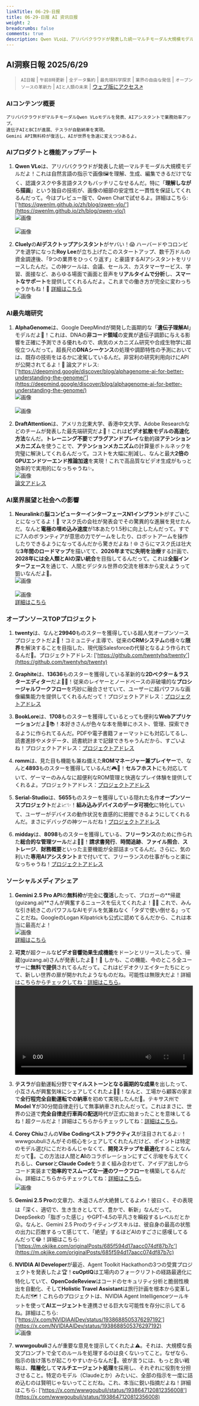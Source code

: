 ```yaml
---
linkTitle: 06-29-日报
title: 06-29-日报 AI 资讯日报
weight: 2
breadcrumbs: false
comments: true
description: Qwen VLoは、アリババクラウドが発表した統一マルチモーダル大規模モデルだよ！これは自然言語の指示で画像🖼️を理解、生成、編集できるだけでなく、認識タスクや多言語タスクもバッチリこなせるんだ。特に「理解しながら描画」という独自の技術が、画像の細部の安定性と一貫性を保証してくれるんだって。今はプレビュー版で、Q.
---
```

## AI洞察日報 2025/6/29

> `AI日報` | `午前8時更新` | `全データ集約` | `最先端科学探求` | `業界の自由な発信` | `オープンソースの革新力` | `AIと人類の未来` | [ウェブ版にアクセス↗️](https://yuansiwang.netlify.app/)

### **AIコンテンツ概要**

```
アリババクラウドがマルチモーダルQwen VLoモデルを発表、AIアシスタントで業務効率アップ。
遺伝子AIとBCIが進展、テスラが自動納車を実現。
Gemini API無料枠が復活し、AIが世界を急速に変えつつあるよ。
```

### AIプロダクトと機能アップデート
1.  **Qwen VLo**は、アリババクラウドが発表した統一マルチモーダル大規模モデルだよ！これは自然言語の指示で画像🖼️を理解、生成、編集できるだけでなく、認識タスクや多言語タスクもバッチリこなせるんだ。特に「**理解しながら描画**」という独自の技術が、画像の細部の安定性と一貫性を保証してくれるんだって。今はプレビュー版で、Qwen Chatで試せるよ。詳細はこちら: ['https://qwenlm.github.io/zh/blog/qwen-vlo/'](https://qwenlm.github.io/zh/blog/qwen-vlo/)
    <br/> ![画像](https://cdn.jsdmirror.com/gh/justlovemaki/imagehub@main/images/2025/07/news_01k023g5yrfdktw8bwz5pcw2bw.avif) <br/>
    <br/> ![画像](https://cdn.jsdmirror.com/gh/justlovemaki/imagehub@main/images/2025/07/news_01k023gm12eptsg6e60d7em5av.avif) <br/>

2.  **Cluely**の**AIデスクトップアシスタント**がヤバい！😱 ハーバードやコロンビアを退学になった**Roy Lee**が立ち上げたこのスタートアップ、数千万ドルの資金調達後、「9つの業界をひっくり返す」と豪語するAIアシスタントをリリースしたんだ。この神ツールは、会議、セールス、カスタマーサービス、学習、面接など、あらゆる場面で画面と音声を**リアルタイムで分析**し、**スマートなサポート**を提供してくれるんだよ。これまでの働き方が完全に変わっちゃうかもね！🚀 [詳細はこちら](https://www.jiqizhixin.com/articles/2025-06-28-6)
    <br/> ![画像](https://cdn.jsdmirror.com/gh/justlovemaki/imagehub@main/images/2025/07/news_01k023gthse3wbs6kgtnwwtfew.avif) <br/>

### AI最先端研究
1.  **AlphaGenome**は、Google DeepMindが開発した画期的な「**遺伝子理解AI**」モデルだよ🧬！これは、DNAの**非コード領域**の変異が遺伝子調節に与える影響を正確に予測できる優れもので、病気のメカニズム研究や合成生物学に超役立つんだって。超長尺の**DNAシーケンス**の処理や調節特性の予測においては、既存の技術をはるかに凌駕しているんだ。非営利の研究利用向けにAPIが公開されてるよ！🔬 論文アドレス: ['https://deepmind.google/discover/blog/alphagenome-ai-for-better-understanding-the-genome/'](https://deepmind.google/discover/blog/alphagenome-ai-for-better-understanding-the-genome/)
    <br/> ![画像](https://cdn.jsdmirror.com/gh/justlovemaki/imagehub@main/images/2025/07/news_01k023h668f1fb7f693zekz3km.avif) <br/>
    <br/> ![画像](https://cdn.jsdmirror.com/gh/justlovemaki/imagehub@main/images/2025/07/news_01k023hasdechbpf65mdv415q5.avif) <br/>

2.  **DraftAttention**は、アメリカ北東大学、香港中文大学、Adobe Researchなどのチームが発表した最先端研究だよ🚀！これは**ビデオ拡散モデルの高速化方法**なんだ。**トレーニング不要**で**プラグアンドプレイ**な動的疎**アテンションメカニズム**を使うことで、**アテンションメカニズム**の計算量ボトルネックを完璧に解決してくれるんだって。コストを大幅に削減し、なんと最大**2倍のGPUエンドツーエンド推論加速**を実現！これで高品質なビデオ生成がもっと効率的で実用的になっちゃうね✨。
    <br/> ![画像](https://cdn.jsdmirror.com/gh/justlovemaki/imagehub@main/images/2025/07/news_01k023hdpkfbnbmfbxwxzcyjnr.avif) <br/>
    [論文アドレス](https://arxiv.org/abs/2505.14708)

### AI業界展望と社会への影響
1.  **Neuralink**の**脳コンピューターインターフェースN1インプラント**がすごいことになってるよ！🚀 マスク氏の会社が発表会でその驚異的な進展を見せたんだ。なんと**電極の埋め込み速度**が1本あたり1.5秒に向上したんだって。すでに7人のボランティアが意思の力でゲームをしたり、ロボットアームを操作したりできるようになってるんだから驚きだよね！🌐 さらにマスク氏は壮大な**3年間のロードマップ**を描いてて、**2026年までに失明を治療**する計画で、**2028年には全人類とAIの深い統合**を目指してるんだって。これは**全脳インターフェース**を通じて、人間とデジタル世界の交流を根本から変えようって狙いなんだよ🤯。
    <br/> ![画像](https://cdn.jsdmirror.com/gh/justlovemaki/imagehub@main/images/2025/07/news_01k023hhjeepyampn40b4gct2d.avif) <br/>
    <br/> ![画像](https://cdn.jsdmirror.com/gh/justlovemaki/imagehub@main/images/2025/07/news_01k023htkte9sr2hmebysx5635.avif) <br/>
    [詳細はこちら](https://mp.weixin.qq.com/s?__biz=MzI3MTA0MTk1MA==&mid=2652605172&idx=1&sn=af0348a245d7f79f539ea6839caf05b2)

### オープンソースTOPプロジェクト
1.  **twenty**は、なんと**29940**ものスターを獲得している超人気オープンソースプロジェクトだよ🌟！コミュニティ主導で、従来の**CRMシステム**の様々な**限界**を解決することを目指した、現代版Salesforceの代替となるよう作られてるんだ🚀。プロジェクトアドレス: ['https://github.com/twentyhq/twenty'](https://github.com/twentyhq/twenty)

2.  **Graphite**は、**13636**ものスターを獲得している革新的な**2Dベクター＆ラスターエディター**だよ🎨✨！従来のレイヤーとノードベースの非破壊的な**プロシージャルワークフロー**を巧妙に融合させていて、ユーザーに超パワフルな画像編集能力を提供してくれるんだって！プロジェクトアドレス：[プロジェクトアドレス](https://github.com/GraphiteEditor/Graphite)

3.  **BookLore**は、**1708**ものスターを獲得しているとっても便利な**Webアプリケーション**だよ📖📚！本好きさんが色々な本を簡単にホスト、管理、探索できるように作られてるんだ。PDFや電子書籍フォーマットにも対応してるし、読書進捗やメタデータ、読書統計まで記録できちゃうんだから、すごいよね！プロジェクトアドレス：[プロジェクトアドレス](https://github.com/adityachandelgit/BookLore)

4.  **romm**は、見た目も機能も兼ね備えた**ROMマネージャー兼プレイヤー**で、なんと**4893**ものスターを獲得しているんだ🎮🌟！**セルフホスト**にも対応していて、ゲーマーのみんなに超便利なROM管理と快適なプレイ体験を提供してくれるよ。プロジェクトアドレス：[プロジェクトアドレス](https://github.com/rommapp/romm)

5.  **Serial-Studio**は、**5655**ものスターを獲得している隠れた名作**オープンソースプロジェクト**だよ📈✨！**組み込みデバイスのデータ可視化**に特化していて、ユーザーがデバイスの動作状況を直感的に把握できるようにしてくれるんだ。まさにデバッグの神ツールだね！[プロジェクトアドレス](https://github.com/Serial-Studio/Serial-Studio)

6.  **midday**は、**8098**ものスターを獲得している、**フリーランス**のために作られた**総合的な管理ツール**だよ💼🚀！**請求書発行**、**時間追跡**、**ファイル照合**、**ストレージ**、**財務概要**といった主要機能が全部詰まってるんだ。さらに、気の利いた**専用AIアシスタント**まで付いてて、フリーランスの仕事がもっと楽になっちゃうね！[プロジェクトアドレス](https://github.com/midday-ai/midday)

### ソーシャルメディアシェア
1.  **Gemini 2.5 Pro API**の**無料枠**が完全に**復活**したって、ブロガーの**帰蔵(guizang.ai)**さんが興奮するニュースを伝えてくれたよ！🎉🥳 これで、みんな引き続きこのパワフルなAIモデルを気兼ねなく「タダで使い倒せる」ってことだね。GoogleのLogan Kilpatrickも公式に認めてるんだから、これは本当に最高だよ！
    <br/> ![画像](https://cdn.jsdmirror.com/gh/justlovemaki/imagehub@main/images/2025/07/news_01k023hxnwevp8whykkjv3g1xf.avif) <br/>
    [詳細はこちら](https://x.com/op7418/status/1938895703608316011)

2.  **可灵**が超クールな**ビデオ音響効果生成機能**をドーンとリリースしたって、帰蔵(guizang.ai)さんが発表したよ🎵！🤩 しかも、この機能、今のところ全ユーザーに**無料で提供**されてるんだって。これはビデオクリエイターたちにとって、新しい世界の扉が開かれたようなものだね。可能性は無限大だよ！詳細はこちらからチェックしてね：[詳細はこちら](https://x.com/op7418/status/1938894186742485484)。
    <video src="https://cdn.jsdmirror.com/gh/justlovemaki/imagehub@main/images/2025/07/news_01k023j55vej18h1bbe9trkxv0.mp4" controls="controls" width="100%"></video>

3.  **テスラ**が自動運転分野で**マイルストーンとなる画期的な成果**を出したって、小互さんが興奮気味にシェアしてくれたよ🚗💨！なんと、工場から顧客の家まで**全行程完全自動運転での納車**を初めて実現したんだ🎉。テキサス州で**Model Y**が30分間自律走行して無事納車されたんだって。これはまさに、世界の公道で**完全自律走行車両の配送**時代が正式に始まったことを意味してるね！超クールだよ！詳細はこちらからチェックしてね：[詳細はこちら](https://x.com/imxiaohu/status/1938848110115201068)。
    </video>

4.  **Corey Chiu**さんの**Vibe Codingベストプラクティス**が注目されてるよ💡！wwwgoubuliさんがその核心をシェアしてくれたんだけど、ポイントは特定のモデル選びにこだわるんじゃなくて、**開発ステップを最適化**することなんだって🤔。この方法は人間と**AI**のコラボレーションにすごく示唆を与えてくれるし、**Cursor**と**Claude Code**をうまく組み合わせて、アイデア出しからコード実装まで**効率的でスムーズな一連のワークフロー**を構築してるんだ👍。詳細はこちらからチェックしてね：[詳細はこちら](https://x.com/wwwgoubuli/status/1938794235106558301)。
    <br/> ![画像](https://cdn.jsdmirror.com/gh/justlovemaki/imagehub@main/images/2025/07/news_01k023jbgbfe3bdr5jmp9saqj3.avif) <br/>

5.  **Gemini 2.5 Pro**の文章力、木遥さんが大絶賛してるよ✍️！彼曰く、その表現は「深く、適切で、生き生きとしてて、豊かで、斬新」なんだって。DeepSeekの「脂ぎった感じ」やGPT-4.5の平凡さを瞬殺するレベルだとか😮。なんと、Gemini 2.5 Proのライティングスキルは、彼自身の最高の状態の出力に匹敵するって感じてて、「絶望」するほどAIのすごさに感嘆してるんだって😂！詳細はこちら: ['https://m.okjike.com/originalPosts/685f594d17aacc074df87b7c'](https://m.okjike.com/originalPosts/685f594d17aacc074df87b7c)

6.  **NVIDIA AI Developer**が最近、Agent Toolkit Hackathonの3つの受賞プロジェクトを発表したよ🏆！**cuOptIQ**は工場内のフォークリフトの経路最適化に特化していて、**OpenCodeReview**はコードのセキュリティ分析と脆弱性検出を自動化、そして**Holistic Travel Assistant**は旅行計画を根本から変革したんだ🗺️！これらのプロジェクトは、NVIDIA Agent Intelligenceツールキットを使って**AIエージェント**を連携させる巨大な可能性を存分に示してるね。詳細はこちら: ['https://x.com/NVIDIAAIDev/status/1938688505376297192'](https://x.com/NVIDIAAIDev/status/1938688505376297192)
    <br/> ![画像](https://cdn.jsdmirror.com/gh/justlovemaki/imagehub@main/images/2025/07/news_01k023jejjeeh98kf04hnbqzxm.avif) <br/>

7.  **wwwgoubuli**さんが重要な意見を提示してくれたよ⚠️。それは、大規模な長文プロンプトで全てのルールを処理するのは良くないってこと。なぜなら、指示の抜け落ちが起こりやすいからなんだ🤔。彼が言うには、もっと良い戦略は、**階層化**して**マルチエージェント処理**を採用し、それぞれに役割を分担させること。特定のモデル（Claudeとか）みたいに、全部の指示を一度に詰め込むのは賢明じゃないってことだね。これ、本当に鋭い指摘だよね！詳細はこちら: ['https://x.com/wwwgoubuli/status/1938647120812356008'](https://x.com/wwwgoubuli/status/1938647120812356008)

